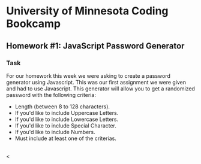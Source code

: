 # University of Minnesota Coding Bookcamp
## Homework #1: JavaScript Password Generator

### Task
For our homework this week we were asking to create a password generator using Javascript. This was our first assignment we were given and had to use Javascript. This generator will allow you to get a randomized password with the following criteria:
 - Length (between 8 to 128 characters).
 - If you'd like to include Uppercase Letters.
 - If you'd like to include Lowercase Letters.
 - If you'd like to include Special Character.
 - If you'd like to include Numbers.
 - Must include at least one of the criterias.

<br>
<

